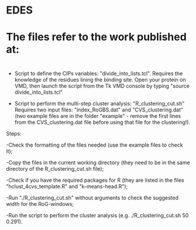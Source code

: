 # EDES
#
# The files refer to the work published at:
#

- Script to define the CIPs variables: "divide_into_lists.tcl".
 Requires the knowledge of the residues lining the binding site.
 Open your protein on VMD, then launch the script from the Tk VMD console by typing "source divide_into_lists.tcl"

- Script to perform the multi-step cluster analysis: "R_clustering_cut.sh"
  Requires two input files: "index_RoGBS.dat" and "CVS_clustering.dat" (two example files are in the folder "example" - remove the first lines from the CVS_clustering.dat file before using   that file for the clustering!).

Steps:

-Check the formatting of the files needed (use the example files to check it);

-Copy the files in the current working directory (they need to be in the same directory of the R_clustering_cut.sh file);

-Check if you have the required packages for R (they are listed in the files "hclust_4cvs_template.R" and "k-means-head.R");

-Run "./R_clustering_cut.sh" without arguments to check the suggested width for the RoG-windows;

-Run the script to perform the cluster analysis (e.g. ./R_clustering_cut.sh 50 0.291).

